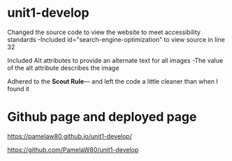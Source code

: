 # unit1-develop

Changed the source code to view the website to meet accessibility standards
    -Included id="search-engine-optimization" to view source in line 32

Included Alt attributes to provide an alternate text for all images 
    -The value of the alt attribute describes the image

Adhered to the **Scout Rule**&mdash; and left the code a little cleaner than when I found it

# Github page and deployed page

https://pamelaw80.github.io/unit1-develop/

https://github.com/PamelaW80/unit1-develop